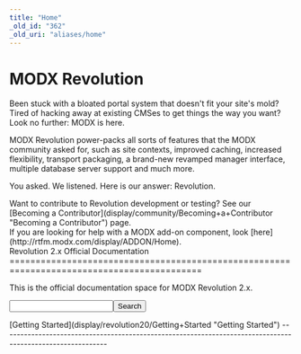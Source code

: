 ```yaml
---
title: "Home"
_old_id: "362"
_old_uri: "aliases/home"
---
```


<a name="Home-MODXRevolution"></a>MODX Revolution
=================================================

Been stuck with a bloated portal system that doesn't fit your site's mold? Tired of hacking away at existing CMSes to get things the way you want? Look no further: MODX is here.

MODX Revolution power-packs all sorts of features that the MODX community asked for, such as site contexts, improved caching, increased flexibility, transport packaging, a brand-new revamped manager interface, multiple database server support and much more.

You asked. We listened. Here is our answer: Revolution.

<div class="info">Want to contribute to Revolution development or testing? See our [Becoming a Contributor](display/community/Becoming+a+Contributor "Becoming a Contributor") page.</div><div class="note">If you are looking for help with a MODX add-on component, look [here](http://rtfm.modx.com/display/ADDON/Home).</div><a name="Home-Revolution2.xOfficialDocumentation"></a>Revolution 2.x Official Documentation
===========================================================================================

This is the official documentation space for MODX Revolution 2.x.

<div id="pagetreesearch"><form action="http://rtfm.modx.com/plugins/pagetreesearch/pagetreesearch.action" method="POST" name="pagetreesearchform"> <input name="ancestorId" type="hidden" value="18678050"></input><input name="spaceKey" type="hidden" value="revolution20"></input><input name="queryString" size="20" type="text"></input><input type="submit" value="Search"></input></form></div><a name="Home-GettingStarted"></a>[Getting Started](display/revolution20/Getting+Started "Getting Started")
-----------------------------------------------------------------------------------------------------------